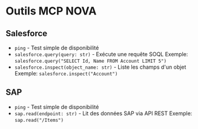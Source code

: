 # Outils MCP NOVA

## Salesforce
- `ping` - Test simple de disponibilité
- `salesforce.query(query: str)` - Exécute une requête SOQL
  Exemple: `salesforce.query("SELECT Id, Name FROM Account LIMIT 5")`
- `salesforce.inspect(object_name: str)` - Liste les champs d'un objet
  Exemple: `salesforce.inspect("Account")`

## SAP
- `ping` - Test simple de disponibilité 
- `sap.read(endpoint: str)` - Lit des données SAP via API REST
  Exemple: `sap.read("/Items")`